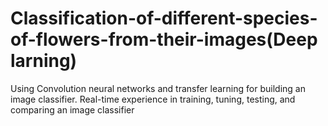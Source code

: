 # Classification-of-different-species-of-flowers-from-their-images(Deep larning)
 Using Convolution neural networks and transfer learning for building an image classifier. Real-time experience in training, tuning, testing, and comparing an image classifier
